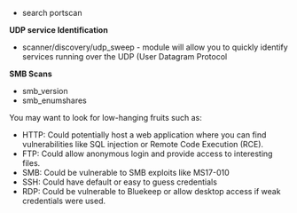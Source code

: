
- search portscan

**UDP service Identification**

- scanner/discovery/udp_sweep - module will allow you to quickly identify services running over the UDP (User Datagram Protocol

**SMB Scans**

- smb_version
- smb_enumshares

You may want to look for low-hanging fruits such as:

- HTTP: Could potentially host a web application where you can find vulnerabilities like SQL injection or Remote Code Execution (RCE). 
- FTP: Could allow anonymous login and provide access to interesting files. 
- SMB: Could be vulnerable to SMB exploits like MS17-010
- SSH: Could have default or easy to guess credentials
- RDP: Could be vulnerable to Bluekeep or allow desktop access if weak credentials were used.